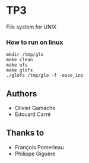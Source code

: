 # TP3
File system for UNIX

### How to run on linux
```
mkdir /tmp/glo
make clean
make ufs
make glofs
./glofs /tmp/glo -f -ouse_ino
```

## Authors
* Olivier Gamache
* Édouard Carré

## Thanks to
* François Pomerleau
* Philippe Giguère
